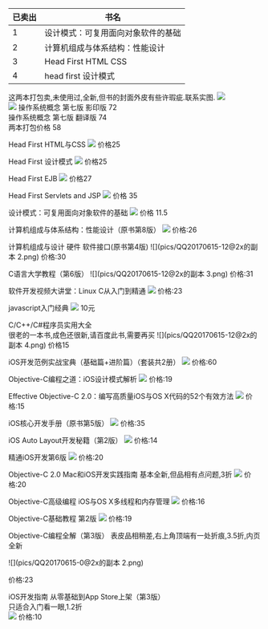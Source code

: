 |已卖出|书名|
|---|---|
|1|设计模式：可复用面向对象软件的基础|
|2|计算机组成与体系结构：性能设计 |
|3|Head First HTML CSS|
|4|head first 设计模式|




这两本打包卖,未使用过,全新,但书的封面外皮有些许瑕疵.联系实图.
![](pics/QQ20170615-12@2x.png)   
![](pics/QQ20170615-13@2x.png)
操作系统概念 第七版 影印版  72   
操作系统概念 第七版 翻译版  74   
两本打包价格 58  

Head First HTML与CSS 
![](pics/QQ20170615-17@2x.png)
价格25

Head First 设计模式
![](pics/QQ20170615-15@2x.png)
价格25

Head First EJB 
![](pics/QQ20170615-16@2x.png)
价格27

Head First Servlets and JSP
![](pics/QQ20170615-14@2x.png)
价格 35

设计模式：可复用面向对象软件的基础
![](pics/QQ20170615-112@2x.png)
价格 11.5

计算机组成与体系结构：性能设计（原书第8版）
![](pics/QQ20170615-12@2x的副本.png) 
价格:26

计算机组成与设计 硬件 软件接口(原书第4版) 
![](pics/QQ20170615-12@2x的副本 2.png)
价格:30

C语言大学教程（第6版）
![](pics/QQ20170615-12@2x的副本 3.png)
价格:31

软件开发视频大讲堂：Linux C从入门到精通
![](pics/QQ20170615-11@2x.png)
价格:23

javascript入门经典 
![](/Users/xiacheng/Desktop/pics/QQ20170615-0@2x.png)
10元

C/C++/C#程序员实用大全  
很老的一本书,成色还很新,请百度此书,需要再买
![](pics/QQ20170615-12@2x的副本 4.png)
价格15




iOS开发范例实战宝典（基础篇+进阶篇）（套装共2册）
![](pics/QQ20170615-1@2x.png)
价格:60

Objective-C编程之道：iOS设计模式解析
![](pics/QQ20170615-2@2x.png)
价格:19

Effective Objective-C 2.0：编写高质量iOS与OS X代码的52个有效方法
![](/Users/xiacheng/Desktop/pics/QQ20170615-3@2x.png)
价格:15

iOS核心开发手册（原书第5版）
![](pics/QQ20170615-6@2x.png)
价格:35

iOS Auto Layout开发秘籍（第2版） 
![](pics/QQ20170615-4@2x.png)
价格:14

精通iOS开发第6版
![](pics/QQ20170615-10@2x.png)
价格:20

Objective-C 2.0 Mac和iOS开发实践指南
基本全新,但品相有点问题,3折
![](pics/QQ20170615-5@2x.png)
价格:20

Objective-C高级编程 iOS与OS X多线程和内存管理
![](/Users/xiacheng/Desktop/pics/QQ20170615-0@2x的副本.png)
价格:16

Objective-C基础教程 第2版
![](pics/QQ20170615-9@2x.png)
价格:19

Objective-C编程全解（第3版）
表皮品相稍差,右上角顶端有一处折痕,3.5折,内页全新

![](pics/QQ20170615-0@2x的副本 2.png)

价格:23

iOS开发指南 从零基础到App Store上架（第3版）  
只适合入门看一眼,1.2折  
![](pics/QQ20170615-7@2x.png)
价格:10


